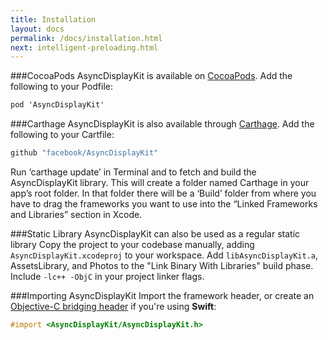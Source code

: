 ```yaml
---
title: Installation
layout: docs
permalink: /docs/installation.html
next: intelligent-preloading.html
---
```


###CocoaPods
AsyncDisplayKit is available on <a href="http://cocoapods.org">CocoaPods</a>.  Add the following to your Podfile:

 ```objective-c
pod 'AsyncDisplayKit'
```

###Carthage
AsyncDisplayKit is also available through <a href="https://github.com/Carthage/Carthage">Carthage</a>. Add the following to your Cartfile:

 ```objective-c
github "facebook/AsyncDisplayKit"
```

Run ‘carthage update’ in Terminal and to fetch and build the AsyncDisplayKit library. This will create a folder named Carthage in your app’s root folder. In that folder there will be a ‘Build’ folder from where you have to drag the frameworks you want to use into the “Linked Frameworks and Libraries” section in Xcode.

###Static Library
AsyncDisplayKit can also be used as a regular static library
Copy the project to your codebase manually, adding `AsyncDisplayKit.xcodeproj` to your workspace. Add `libAsyncDisplayKit.a`, AssetsLibrary, and Photos to the "Link Binary With Libraries" build phase. Include `-lc++ -ObjC` in your project linker flags.

###Importing AsyncDisplayKit
Import the framework header, or create an <a href="https://developer.apple.com/library/ios/documentation/swift/conceptual/buildingcocoaapps/MixandMatch.html">Objective-C bridging header</a> if you're using **Swift**:

 ```objective-c
#import <AsyncDisplayKit/AsyncDisplayKit.h>
```
